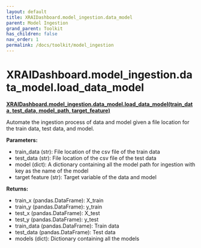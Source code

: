 ```yaml
---
layout: default
title: XRAIDashboard.model_ingestion.data_model
parent: Model Ingestion
grand_parent: Toolkit
has_children: false
nav_order: 1
permalink: /docs/toolkit/model_ingestion
---
```


# XRAIDashboard.model_ingestion.data_model.load_data_model
**[XRAIDashboard.model_ingestion.data_model.load_data_model(train_data, test_data, model_path, target_feature)](https://github.com/gaberamolete/XRAIDashboard/blob/main/model_ingestion/data_model.py)**


Automate the ingestion process of data and model given a file location for the train data, test data, and model.


**Parameters:**
- train_data (str): File location of the csv file of the train data
- test_data (str): File location of the csv file of the test data
- model (dict): A dictionary containing all the model path for ingestion with key as the name of the model
- target feature (str): Target variable of the data and model

**Returns:**
- train_x (pandas.DataFrame): X_train
- train_y (pandas.DataFrame): y_train
- test_x (pandas.DataFrame): X_test
- test_y (pandas.DataFrame): y_test
- train_data (pandas.DataFrame): Train data
- test_data (pandas.DataFrame): Test data
- models (dict): Dictionary containing all the models

